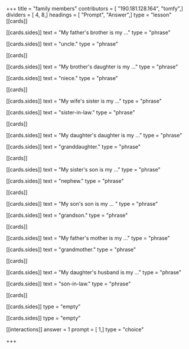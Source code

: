+++
title = "family members"
contributors = [ "190.181.128.164", "tomfy",]
dividers = [ 4, 8,]
headings = [ "Prompt", "Answer",]
type = "lesson"
[[cards]]

[[cards.sides]]
text = "My father's brother is my ..."
type = "phrase"

[[cards.sides]]
text = "uncle."
type = "phrase"

[[cards]]

[[cards.sides]]
text = "My brother's daughter is my ..."
type = "phrase"

[[cards.sides]]
text = "niece."
type = "phrase"

[[cards]]

[[cards.sides]]
text = "My wife's sister is my ..."
type = "phrase"

[[cards.sides]]
text = "sister-in-law."
type = "phrase"

[[cards]]

[[cards.sides]]
text = "My daughter's daughter is my ..."
type = "phrase"

[[cards.sides]]
text = "granddaughter."
type = "phrase"

[[cards]]

[[cards.sides]]
text = "My sister's son is my ..."
type = "phrase"

[[cards.sides]]
text = "nephew."
type = "phrase"

[[cards]]

[[cards.sides]]
text = "My son's son is my ... "
type = "phrase"

[[cards.sides]]
text = "grandson."
type = "phrase"

[[cards]]

[[cards.sides]]
text = "My father's mother is my ..."
type = "phrase"

[[cards.sides]]
text = "grandmother."
type = "phrase"

[[cards]]

[[cards.sides]]
text = "My daughter's husband is my ..."
type = "phrase"

[[cards.sides]]
text = "son-in-law."
type = "phrase"

[[cards]]

[[cards.sides]]
type = "empty"

[[cards.sides]]
type = "empty"

[[interactions]]
answer = 1
prompt = [ 1,]
type = "choice"

+++
